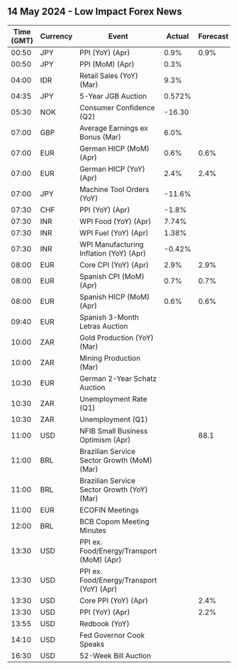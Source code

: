 ## 14 May 2024 - Low Impact Forex News

| Time (GMT) | Currency | Event | Actual | Forecast | Previous |
|------|----------|-------|--------|----------|----------|
| 00:50 | JPY | PPI (YoY) (Apr) | 0.9% | 0.9% | 0.9% |
| 00:50 | JPY | PPI (MoM) (Apr) | 0.3% |  | 0.2% |
| 04:00 | IDR | Retail Sales (YoY) (Mar) | 9.3% |  | 6.4% |
| 04:35 | JPY | 5-Year JGB Auction | 0.572% |  | 0.404% |
| 05:30 | NOK | Consumer Confidence (Q2) | -16.30 |  | -24.20 |
| 07:00 | GBP | Average Earnings ex Bonus (Mar) | 6.0% |  | 6.0% |
| 07:00 | EUR | German HICP (MoM) (Apr) | 0.6% | 0.6% | 0.6% |
| 07:00 | EUR | German HICP (YoY) (Apr) | 2.4% | 2.4% | 2.3% |
| 07:00 | JPY | Machine Tool Orders (YoY) | -11.6% |  | -8.5% |
| 07:30 | CHF | PPI (YoY) (Apr) | -1.8% |  | -2.1% |
| 07:30 | INR | WPI Food (YoY) (Apr) | 7.74% |  | 6.88% |
| 07:30 | INR | WPI Fuel (YoY) (Apr) | 1.38% |  | -0.77% |
| 07:30 | INR | WPI Manufacturing Inflation (YoY) (Apr) | -0.42% |  | -0.85% |
| 08:00 | EUR | Core CPI (YoY) (Apr) | 2.9% | 2.9% | 3.3% |
| 08:00 | EUR | Spanish CPI (MoM) (Apr) | 0.7% | 0.7% | 0.8% |
| 08:00 | EUR | Spanish HICP (MoM) (Apr) | 0.6% | 0.6% | 1.4% |
| 09:40 | EUR | Spanish 3-Month Letras Auction |  |  | 3.597% |
| 10:00 | ZAR | Gold Production (YoY) (Mar) |  |  | -3.6% |
| 10:00 | ZAR | Mining Production (Mar) |  |  | 9.9% |
| 10:30 | EUR | German 2-Year Schatz Auction |  |  | 2.910% |
| 10:30 | ZAR | Unemployment Rate (Q1) |  |  | 32.10% |
| 10:30 | ZAR | Unemployment (Q1) |  |  | 7.895M |
| 11:00 | USD | NFIB Small Business Optimism (Apr) |  | 88.1 | 88.5 |
| 11:00 | BRL | Brazilian Service Sector Growth (MoM) (Mar) |  |  | -0.9% |
| 11:00 | BRL | Brazilian Service Sector Growth (YoY) (Mar) |  |  | 2.5% |
| 11:00 | EUR | ECOFIN Meetings |  |  |  |
| 12:00 | BRL | BCB Copom Meeting Minutes |  |  |  |
| 13:30 | USD | PPI ex. Food/Energy/Transport (MoM) (Apr) |  |  | 0.2% |
| 13:30 | USD | PPI ex. Food/Energy/Transport (YoY) (Apr) |  |  | 2.8% |
| 13:30 | USD | Core PPI (YoY) (Apr) |  | 2.4% | 2.4% |
| 13:30 | USD | PPI (YoY) (Apr) |  | 2.2% | 2.1% |
| 13:55 | USD | Redbook (YoY) |  |  | 6.0% |
| 14:10 | USD | Fed Governor Cook Speaks |  |  |  |
| 16:30 | USD | 52-Week Bill Auction |  |  | 4.915% |
